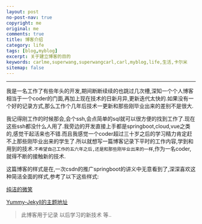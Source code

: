```yaml
---
layout: post
no-post-nav: true
copyright: me
original: me
comments: true
title: 博客介绍
category: life
tags: [blog,myblog]
excerpt: 关于建立博客的目的
keywords: carlme,superwang,superwangcarl,carl,myblog,life,生活,卡尔米
sitemap: false
---
```


***

我是一名工作了有些年头的开发,期间断断续续的也跳过几次槽,深知一个个人博客相当于一个coder的门面,再加上现在技术的日新月异,更新迭代太快的.如果没有一个好的记录方式,那么工作个几年后技术一更新和那些刚毕业出来的差别不是很大.

我记得刚工作的时候那会,会个ssh,会点简单的sql就可以很方便的找到工作了.现在这些ssh都没什么人用了.我旁边的开发直接上手都是springboot,cloud,vue之类的,感觉干起活来也不错.而且我感觉一个coder超过三十岁之后的学习精力肯定赶不上那些刚毕业出来的学生了.所以就想写一篇博客记录下平时的工作内容,学到和用到的技术.`不希望自己工作的五六年之后,还是和那些刚毕业出来的一样`,作为一名coder,就得不断的接触新的技术.

这篇博客的样式是在,一次csdn的推广springboot的讲义中无意看到了,深深喜欢这种简洁全面的样式,参考了以下这些样式:

[纯洁的微笑](http://www.ityouknow.com)

[Yummy-Jekyll的主题地址](https://github.com/DONGChuan/Yummy-Jekyll)

> 此博客用于记录 以后学习的新技术 等..

​	